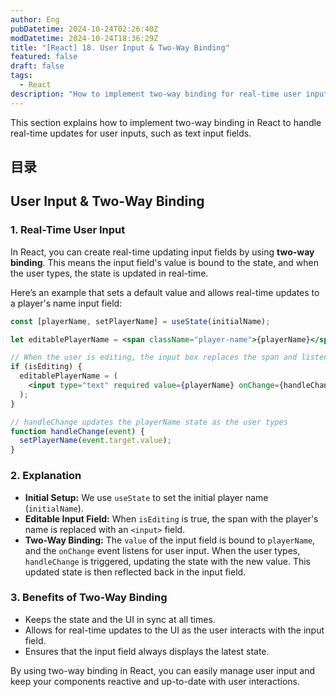 ```yaml
---
author: Eng
pubDatetime: 2024-10-24T02:26:40Z
modDatetime: 2024-10-24T18:36:29Z
title: "[React] 18. User Input & Two-Way Binding"
featured: false
draft: false
tags:
  - React
description: "How to implement two-way binding for real-time user input updates in React."
---
```


This section explains how to implement two-way binding in React to handle real-time updates for user inputs, such as text input fields.

## 目录

## User Input & Two-Way Binding

### 1. Real-Time User Input

In React, you can create real-time updating input fields by using **two-way binding**. This means the input field's value is bound to the state, and when the user types, the state is updated in real-time.

Here’s an example that sets a default value and allows real-time updates to a player's name input field:

```jsx
const [playerName, setPlayerName] = useState(initialName);

let editablePlayerName = <span className="player-name">{playerName}</span>;

// When the user is editing, the input box replaces the span and listens for changes
if (isEditing) {
  editablePlayerName = (
    <input type="text" required value={playerName} onChange={handleChange} />
  );
}

// handleChange updates the playerName state as the user types
function handleChange(event) {
  setPlayerName(event.target.value);
}
```

### 2. Explanation

- **Initial Setup:** We use `useState` to set the initial player name (`initialName`).
- **Editable Input Field:** When `isEditing` is true, the span with the player's name is replaced with an `<input>` field.
- **Two-Way Binding:** The `value` of the input field is bound to `playerName`, and the `onChange` event listens for user input. When the user types, `handleChange` is triggered, updating the state with the new value. This updated state is then reflected back in the input field.

### 3. Benefits of Two-Way Binding

- Keeps the state and the UI in sync at all times.
- Allows for real-time updates to the UI as the user interacts with the input field.
- Ensures that the input field always displays the latest state.

By using two-way binding in React, you can easily manage user input and keep your components reactive and up-to-date with user interactions.
